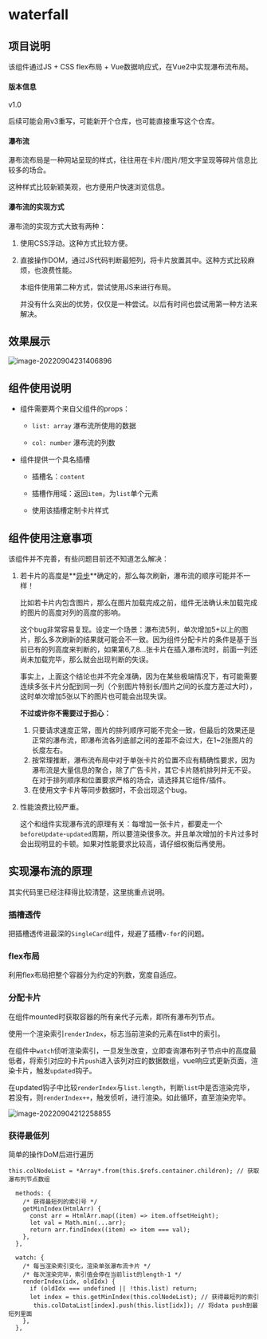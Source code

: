 # waterfall

## 项目说明

该组件通过JS + CSS flex布局 + Vue数据响应式，在Vue2中实现瀑布流布局。

####  版本信息

v1.0

后续可能会用v3重写，可能新开个仓库，也可能直接重写这个仓库。

#### 瀑布流

瀑布流布局是一种网站呈现的样式，往往用在卡片/图片/短文字呈现等碎片信息比较多的场合。

这种样式比较新颖美观，也方便用户快速浏览信息。

#### 瀑布流的实现方式

瀑布流的实现方式大致有两种：

1. 使用CSS浮动。这种方式比较方便。

2. 直接操作DOM，通过JS代码判断最短列，将卡片放置其中。这种方式比较麻烦，也浪费性能。

   本组件使用第二种方式，尝试使用JS来进行布局。

   并没有什么突出的优势，仅仅是一种尝试。以后有时间也尝试用第一种方法来解决。

## 效果展示

![image-20220904231406896](C:\Users\mhp3l\AppData\Roaming\Typora\typora-user-images\image-20220904231406896.png)

## 组件使用说明

- 组件需要两个来自父组件的props：

  - `list: array` 瀑布流所使用的数据

  - `col: number` 瀑布流的列数

- 组件提供一个具名插槽

  - 插槽名：`content`

  - 插槽作用域：返回`item`，为`list`单个元素

  - 使用该插槽定制卡片样式
## 组件使用注意事项
该组件并不完善，有些问题目前还不知道怎么解决：
1. 若卡片的高度是**<u>异步</u>**确定的，那么每次刷新，瀑布流的顺序可能并不一样！

   比如若卡片内包含图片，那么在图片加载完成之前，组件无法确认未加载完成的图片的高度对列的高度的影响。

   这个bug非常容易复现。设定一个场景：瀑布流5列，单次增加5+以上的图片，那么多次刷新的结果就可能会不一致。因为组件分配卡片的条件是基于当前已有的列高度来判断的，如果第6,7,8...张卡片在插入瀑布流时，前面一列还尚未加载完毕，那么就会出现判断的失误。

   事实上，上面这个结论也并不完全准确，因为在某些极端情况下，有可能需要连续多张卡片分配到同一列（个别图片特别长/图片之间的长度方差过大时），这时单次增加5张以下的图片也可能会出现失误。

   **不过或许你不需要过于担心：**

   1. 只要请求速度正常，图片的排列顺序可能不完全一致，但最后的效果还是正常的瀑布流，即瀑布流各列底部之间的差距不会过大，在1~2张图片的长度左右。
   2. 按常理推断，瀑布流布局中对于单张卡片的位置不应有精确性要求，因为瀑布流是大量信息的聚合，除了广告卡片，其它卡片随机排列并无不妥。在对于排列顺序和位置要求严格的场合，请选择其它组件/插件。
   3. 在使用文字卡片等同步数据时，不会出现这个bug。

2. 性能浪费比较严重。

   这个和组件实现瀑布流的原理有关：每增加一张卡片，都要走一个`beforeUpdate`-`updated`周期，所以要渲染很多次。并且单次增加的卡片过多时会出现明显的卡顿。如果对性能要求比较高，请仔细权衡后再使用。

## 实现瀑布流的原理

其实代码里已经注释得比较清楚，这里挑重点说明。

### 插槽透传

把插槽透传进最深的`SingleCard`组件，规避了插槽`v-for`的问题。

### flex布局

利用flex布局把整个容器分为约定的列数，宽度自适应。

### 分配卡片

在组件mounted时获取容器的所有亲代子元素，即所有瀑布列节点。

使用一个渲染索引`renderIndex`，标志当前渲染的元素在list中的索引。

在组件中`watch`侦听渲染索引，一旦发生改变，立即查询瀑布列子节点中的高度最低者，将索引对应的卡片`push`进入该列对应的数据数组，vue响应式更新页面，渲染卡片，触发`updated`钩子。

在updated钩子中比较`renderIndex`与`list.length`，判断`list`中是否渲染完毕，若没有，则`renderIndex++`，触发侦听，进行渲染。如此循环，直至渲染完毕。

![image-20220904212258855](C:\Users\mhp3l\AppData\Roaming\Typora\typora-user-images\image-20220904212258855.png)

### 获得最低列

简单的操作DoM后进行遍历

```
this.colNodeList = *Array*.from(this.$refs.container.children); // 获取瀑布列节点数组
```

```
  methods: {
    /* 获得最短列的索引号 */
    getMinIndex(HtmlArr) {
      const arr = HtmlArr.map((item) => item.offsetHeight);
      let val = Math.min(...arr);
      return arr.findIndex((item) => item === val);
    },
  },
  
  watch: {
    /* 每当渲染索引变化，渲染单张瀑布流卡片 */
    /* 每次渲染完毕，索引值会停在当前list的length-1 */
    renderIndex(idx, oldIdx) {
      if (oldIdx === undefined || !this.list) return;
      let index = this.getMinIndex(this.colNodeList); // 获得最短列的索引
       this.colDataList[index].push(this.list[idx]); // 将data push到最短列里面
    },
  },
```



